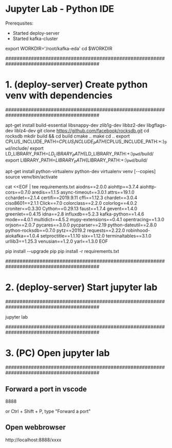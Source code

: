 # Jupyter Lab - Python IDE

Prerequsites:
- Started deploy-server
- Started kafka-cluster

export WORKDIR='/root/kafka-eda'
cd $WORKDIR

#########################################################################################
# 1. (deploy-server) Create python venv with dependencies
#########################################################################################

apt-get install build-essential libsnappy-dev zlib1g-dev libbz2-dev libgflags-dev liblz4-dev
git clone https://github.com/facebook/rocksdb.git
cd rocksdb
mkdir build && cd build
cmake ..
make
cd ..
export CPLUS_INCLUDE_PATH=${CPLUS_INCLUDE_PATH}${CPLUS_INCLUDE_PATH:+:}`pwd`/include/
export LD_LIBRARY_PATH=${LD_LIBRARY_PATH}${LD_LIBRARY_PATH:+:}`pwd`/build/
export LIBRARY_PATH=${LIBRARY_PATH}${LIBRARY_PATH:+:}`pwd`/build/

apt-get install python-virtualenv python-dev
virtualenv venv [--copies]
source venv/bin/activate

cat <<EOF | tee requirements.txt
aiodns==2.0.0
aiohttp==3.7.4
aiohttp-cors==0.7.0
aredis==1.1.5
async-timeout==3.0.1
attrs==19.1.0
cchardet==2.1.4
certifi==2019.9.11
cffi==1.12.3
chardet==3.0.4
ciso8601==2.1.1
Click==7.0
colorclass==2.2.0
colorlog==4.0.2
croniter==0.3.30
Cython==0.29.13
faust==1.7.4
gevent==1.4.0
greenlet==0.4.15
idna==2.8
influxdb==5.2.3
kafka-python==1.4.6
mode==4.0.1
multidict==4.5.2
mypy-extensions==0.4.1
opentracing==1.3.0
orjson==2.0.7
pycares==3.0.0
pycparser==2.19
python-dateutil==2.8.0
python-rocksdb==0.7.0
pytz==2019.2
requests==2.22.0
robinhood-aiokafka==1.0.4
setproctitle==1.1.10
six==1.12.0
terminaltables==3.1.0
urllib3==1.25.3
venusian==1.2.0
yarl==1.3.0
EOF

pip install --upgrade pip
pip install -r requirements.txt 


#########################################################################################
# 2. (deploy-server) Start jupyter lab
#########################################################################################

jupyter lab


#########################################################################################
# 3. (PC) Open jupyter lab
#########################################################################################

## Forward a port in vscode
8888

or 
Ctrl + Shift + P, type "Forward a port"

## Open webbrowser
http://localhost:8888/xxxx
